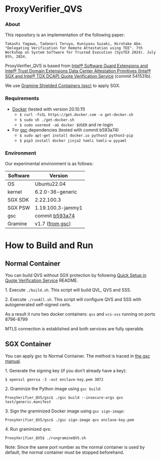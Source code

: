 # ProxyVerifier_QVS
### About

This repository is an implementation of the following paper:
```
Takashi Yagawa, Tadanori Teruya, Kuniyasu Suzaki, Hirotake Abe. "Delegating Verification for Remote Attestation using TEE". 7th Workshop on System Software for Trusted Execution (SysTEX 2024). July 8th, 2024. 
```

ProxyVerifier_QVS is based from [Intel® Software Guard Extensions and Intel® Trust Domain Extensions Data Center Attestation Primitives (Intel® SGX and Intel® TDX DCAP) Quote Verification Service](https://github.com/hatena75/ProxyVerifier_QVS/tree/541531b838d17f7418f7d86c16974f98f2fa81b4) (commit 541531b).

We use [Gramine Shielded Containers (gsc)](https://github.com/gramineproject/gsc) to apply SGX.

### Requirements
 - [Docker](https://www.docker.com/) (tested with version 20.10.11)
    - ```$ curl -fsSL https://get.docker.com -o get-docker.sh```
    - ```$ sudo sh ./get-docker.sh```
    - ```$ sudo usermod -aG docker $USER``` and re-login
 - For [gsc](https://github.com/gramineproject/gsc/tree/b593a7456d06c7a402a2df9c9899a63007f31616) dependencies (tested with commit b593a74)
    - ```$ sudo apt-get install docker.io python3 python3-pip```
    - ```$ pip3 install docker jinja2 tomli tomli-w pyyaml```
  

### Environment
Our experimental environment is as follows:

| Software | Version |
| ---- | ---- |
| OS | Ubuntu22.04 |
| kernel | 6.2.0-36-generic |
| SGX SDK | 2.22.100.3 |
| SGX PSW | 1.19.100.3-jammy1 |
| gsc | commit [b593a74](https://github.com/gramineproject/gsc/tree/b593a7456d06c7a402a2df9c9899a63007f31616) |
| Gramine | v1.7 ([from gsc](https://gramine.readthedocs.io/projects/gsc/en/stable/index.html#configuration))|

# How to Build and Run

## Normal Container
You can build QVS without SGX protection by following [Quick Setup in Quote Verification Service](https://github.com/intel/SGX-TDX-DCAP-QuoteVerificationService?tab=readme-ov-file#quick-setup) README.

1\. Execute ```./build.sh```. This script will build QVL, QVS and SSS.

2\. Execute ```./runAll.sh```. This script will configure QVS and SSS with autogenerated self-signed certs.

As a result it runs two docker containers: ```qvs``` and ```vcs-sss``` running on ports 8796-8799
 
MTLS connection is established and both services are fully operable.

## SGX Container
You can apply gsc to Normal Container. The method is traced in [the gsc manual](https://gramine.readthedocs.io/projects/gsc/en/latest/#example).

1\. Generate the signing key (if you don’t already have a key):
```
$ openssl genrsa -3 -out enclave-key.pem 3072
```
2\. Graminize the Python image using `gsc build`:
```
ProxyVerifier_QVS/gsc$ ./gsc build --insecure-args qvs test/generic.manifest
```
3\. Sign the graminized Docker image using `gsc sign-image`:
```
ProxyVerifier_QVS/gsc$ ./gsc sign-image qvs enclave-key.pem
```
4\. Run graminized qvs:
```
ProxyVerifier_QVS$ ./rungramineQVS.sh
```
Note: Since the same port number as the normal container is used by default, the normal container must be stopped beforehand.

<!--
## Introduction

Quote Verification Service is a stateless server endpoint implementation that verifies attestation evidence (quote) of ISV (Independent Software Vendor) enclaves.
It can be used as a part of [SGX attestation](https://www.intel.com/content/www/us/en/developer/tools/software-guard-extensions/attestation-services.html) process.

Service checks, that provided evidence comes from a genuine, non-revoked SGX/TDX capable platform on given TCB level and generates appriopriate JSON report. Based on that report and by verifying additional evidences (like: MRSIGNER, MRENCLAVE) client can decide whether to trust this enclave or not. 


### Service architecture overview

![QVS Diagram](diagram.png?raw=true "QVS Diagram")

ISV Quote Verification Backend potential structure is presented on the diagram above. 

Quote Verification Service utilizes [QVL](../QVL) to perform it's business logic. It also communicates with Verification Collateral Distribution Services (PCS and CRL Distribution List) to obtain latest collaterals. When verification is done, report is generated and sent to a crypto provider - Verification Crypto Service (VCS) in order to be signed. 

VCS is a service capable of storing (Secure Key Storage) and using cryptographic keys in a secure manner (for example, by utilizing Hardware Secure Module). It has to be provided and protected by ISV, as a part of it's Quote Verification Backend.
Sample VCS implementation called [Simple Signing Service (SSS)](samples/simple-signing-service/README.md) has been created for demo purposes only - please do NOT use it in production environment.

### System requirements
QVS is purely software component, and it doesn't require SGX capable platform to work. Although it can be additionally protected by running inside an enclave (for example by using [Gramine](https://gramineproject.io/)).
Following instructions were tested using Linux (Ubuntu) distribution.

## Quick Setup
QVS for demonstation purposes can be quickly configured and run with self-signed certs backed by SSS.

### Requirements
 - [Docker](https://www.docker.com/) (tested with version 20.10.11)
    - ```$ curl -fsSL https://get.docker.com -o get-docker.sh```
    - ```$ sudo sh ./get-docker.sh```
### Build
 Execute ```./build.sh```. This script will build QVL, QVS and SSS.
 
 As a result it creates two docker images: ```qvs:latest``` and ```sss:latest```
 
### Configure (Optional)
QVS can be configured via environment variables: [service configuration](#service-configuration)

Edit  [default.env](default.env) to add or modify variables
### Run
Execute ```./runAll.sh```. This script will configure QVS and SSS with autogenerated self-signed certs.

As a result it runs two docker containers: ```qvs``` and ```vcs-sss``` running on ports 8796-8799
 
MTLS connection is established and both services are fully operable.
 
## Manual Setup
### Prerequisites for Linux
Using docker builders:
 - [Docker](https://www.docker.com/) (tested with version 20.10.11)
Without docker:
 - [Node.js](https://nodejs.org/en/) (tested with version 16.13.1) with `npm` and `cmake-js` addon
 - install prerequisites from [QVL](../QVL)

#### Install software dependencies
For Ubuntu 18.04, the following command can be used to install all necessary software dependencies:
- Node.js
  - ```$ wget https://nodejs.org/dist/v16.13.1/node-v16.13.1-linux-x64.tar.gz```
  - ```$ sudo tar -C /usr/local --strip-components 1 -xzf node-v16.13.1-linux-x64.tar.gz```
- cmake-js
  - ```$ sudo npm install -g cmake-js``` (assuming Node.js is already installed)
- Docker
  - ```$ curl -fsSL https://get.docker.com -o get-docker.sh```
  - ```$ sudo sh ./get-docker.sh```

### Building on Linux
The build was tested on Ubuntu 18.04 and 20.04.

Here, we assume that the [build prerequisites](#prerequisites-for-linux) are fulfilled. 

Execute ```./build.sh```. This script will build QVL, QVS and finally will create Docker Images for QVS and SSS. 
As a result it creates two docker images: ```qvs:latest``` and ```sss:latest```

Script will build:
- QVL
- download and install node modules
- copy native libs into service structure
- produce docker image ```qvs:latest```
- produce docker image ```sss:latest```


### Setting up local environment

QVS service can be either [run locally](#running-locally) or [inside a docker container](#running-docker-image).
To set up local environment, a working instance of Verification Crypto Service (VCS) is required.

For non-production/development purpose use mock VCS located in [samples/simple-signing-service](./samples/simple-signing-service/README.md). 
It is recommended to write your own Verification Crypto Service that will be able to securely protect Signing Key for attestation evidence.

By default QVS is using MTLS to communicate with VCS, it is recommended to keep  [QVS_VCS_CLIENT_TLS_CLIENT_TYPE](#service-configuration) set to MTLS.

In order to set up local environment one must generate required key pairs for MTLS. Commands in README files linked in next sections will show how to generate self-signed certificates for non-production environment. It is highly recommended not to use such self-signed certificates in production and replace them with certificates signed by widely trusted certification authority.

#### Set-up Simple-Signing-Service:
Go to [samples/simple-signing-service/README.md](samples/simple-signing-service/README.md). Simple-signing-service will provide output with correctly formatted certifcate (see mock-service log and search for: SIGNING_KEY_CERTIFCATE_URL_ENCODED) from Signing Key that needs to be included as env variable QVS_ATTESTATION_REPORT_SIGNING_CERTIFICATE to your Quote Verification Service.

#### Configure QVS (MTLS)
Go to [configuration-default/certificates/README.md](configuration-default/certificates/README.md) - (Some of the steps should be already done as a part of SSS instruction)
### Running locally

```bash
QVS_VCS_CLIENT_HOST=localhost QVS_VCS_CLIENT_PORT=8797 QVS_ATTESTATION_REPORT_SIGNING_CERTIFICATE=SIGNING_KEY_CERTIFCATE_URL_ENCODED NODE_ENV=production node src/bootstrap.js
```
### Running docker image
```bash
./runQVS.sh

or:

docker run --network host --env QVS_VCS_CLIENT_HOST=localhost --env QVS_VCS_CLIENT_PORT=8797 --env QVS_ATTESTATION_REPORT_SIGNING_CERTIFICATE=SIGNING_KEY_CERTIFCATE_URL_ENCODED -it qvs:latest
```

### Healtcheck
```bash
curl --cacert ./configuration-default/certificates/qvs-cert.pem https://localhost:8799/health
```

## Service configuration

### General Service Configuration
|  ENV | Default Value  | Additional Description |
| ------------ | ------------ | ------------ |
|  QVS_SERVICE_COMPONENT_NAME | QuoteVerificationService  |   |
|  QVS_SERVICE_COMPONENT_SHORT |  QVS |   |
|  QVS_SERVICE_PORT | 8799  |   |
|  QVS_SERVICE_CERT_FILE |   |   |
|  QVS_SERVICE_KEY_FILE |   |   |
|  QVS_SERVICE_TLS_SERVER_TYPE |  TLS |  None/TLS |
|  QVS_CA_CERT_DIRECTORIES | 'certificates/internal_ca/'  | Used in case QVS_SERVICE_TLS_SERVER_TYPE is MTLS. Should point to directories (seperated by `,` `;` or ` `) containing CA certificates (or subdirectories with certificates). Overrides the default trusted CA certificates.  |
|  QVS_SERVICE_BODY_SIZE_LIMITS | '{"json":"256kb"}'  |   |

### Logger
|  ENV | Default Value  | Additional Description |
| ------------ | ------------ | ------------ |
|  QVS_LOGGER_CATEGORY | QuoteVerificationService  | Name of the service that will be displayed in log before file name  |
|  QVS_LOGGER_LEVEL_FILE | off  | options: off/on, configure also QVS_LOGGER_FILE_NAME |
|  QVS_LOGGER_FILE_NAME |   |  value: specify filepath, then you have to mount a directory with r/w rights |
|  QVS_LOGGER_LEVEL_CONSOLE | info  | info/debug/trace |
|  QVS_LOGGER_MULTILINE_ERROR_LOG |  true | options: true/false  |

### Service healthcheck
|  ENV | Default Value  | Additional Description |
| ------------ | ------------ | ------------ |
|  QVS_HEALTH_CHECK_INTERVAL_MS |  60000 | Time period between checking health of component dependencies (positive status is cached for QVS_HEALTH_CHECK_FRESHNESS_MS) |
|  QVS_HEALTH_CHECK_FRESHNESS_MS |  60000 | Health cache expiration time (in milliseconds) |

### Verification Crypto Service Client
|  ENV | Default Value  | Additional Description |
| ------------ | ------------ | ------------ |
|  QVS_VCS_CLIENT_HOST |   | VCS address |
|  QVS_VCS_CLIENT_PORT | 0  |  |
|  QVS_VCS_CLIENT_RETRIES |   |   |
|  QVS_VCS_CLIENT_INITIAL_INTERVAL | 100  |   |
|  QVS_VCS_CLIENT_INTERVAL_FACTOR |  1 | multiplier of wait period between retries |
|  QVS_VCS_CLIENT_CERT_FILE |   |  Configure if QVS_VCS_CLIENT_TLS_CLIENT_TYPE=MTLS  |
|  QVS_VCS_CLIENT_KEY_FILE |   | Configure if QVS_VCS_CLIENT_TLS_CLIENT_TYPE=MTLS  |
|  QVS_VCS_CLIENT_CA_CERT_DIRECTORIES | 'certificates/internal_ca/'  | Should point to directories (seperated by `,` `;` or ` `) containing CA certificates (or subdirectories with certificates). Overrides the default trusted CA certificates.  |
|  QVS_VCS_CLIENT_TLS_CLIENT_TYPE | MTLS  | options: None/TLS/MTLS, recommendation is to use MTLS |
|  QVS_VCS_CLIENT_PROXY |   |  Configure proxy for VCS client |
|  QVS_VCS_CLIENT_SERVERNAME |   | CN of the certificate expected in MTLS mode |


### Intel® Provisioning Certification Service Client (PCS)
|  ENV | Default Value  | Additional Description |
| ------------ | ------------ | ------------ |
|  QVS_PCS_CLIENT_HOST | api.trustedservices.intel.com  |  |
|  QVS_PCS_CLIENT_PORT | 443  |   |
|  QVS_PCS_CLIENT_RETRIES | 1  |   |
|  QVS_PCS_CLIENT_INITIAL_INTERVAL | 100 |   |
|  QVS_PCS_CLIENT_INTERVAL_FACTOR | 1  |   |
|  QVS_PCS_CLIENT_CA_CERT_DIRECTORIES | 'certificates/internal_ca/'  |  Should point to directories (seperated by `,` `;` or ` `) containing CA certificates (or subdirectories with certificates). Overrides the default trusted CA certificates. |
|  QVS_PCS_CLIENT_TLS_CLIENT_TYPE | TLS  | options: None/TLS/MTLS, notice: Intel® Provisioning Certification Service will work only with TLS  |
|  QVS_PCS_CLIENT_PROXY |   | Configure proxy for PCS client  |
|  QVS_PCS_CLIENT_SERVERNAME |   | CN of the certificate expected in MTLS mode |

### CRL Client
|  ENV | Default Value  | Additional Description |
| ------------ | ------------ | ------------ |
|  QVS_CRL_CLIENT_RETRIES | 2  |   |
|  QVS_CRL_CLIENT_INITIAL_INTERVAL | 100  |   |
|  QVS_CRL_CLIENT_INTERVAL_FACTOR | 3  |   |
|  QVS_CRL_CLIENT_CA_CERT_DIRECTORIES | 'certificates/internal_ca/'  |  Should point to directories (seperated by `,` `;` or ` `) containing CA certificates (or subdirectories with certificates). Overrides the default trusted CA certificates. |
|  QVS_CRL_CLIENT_PROXY |   | Configure proxy for PCS client  |

### Cache for CRL and PCS clients
|  ENV | Default Value  | Additional Description |
| ------------ | ------------ | ------------ |
|  QVS_CACHE_CRL_TTL | 0  | 0 is unlimited / until next restart  |
|  QVS_CACHE_CRL_CHECK_PERIOD | 600  |   |
|  QVS_CACHE_CRL_MAX_KEYS | 100  |  -1 is unlimited, 0 turns off caching |
|  QVS_CACHE_PCS_TTL | 0  | 0 is unlimited / until next restart  |
|  QVS_CACHE_PCS_CHECK_PERIOD | 600  |   |
|  QVS_CACHE_PCS_MAX_KEYS | 100  |  -1 is unlimited, 0 turns off caching |

### Attestation Report and quote verifying
|  ENV | Default Value  | Additional Description |
| ------------ | ------------ | ------------ |
|  QVS_ATTESTATION_REPORT_SIGNING_CA_CERTIFICATE |   | URL encoded CA certificate (in PEM format) of QVS_ATTESTATION_REPORT_SIGNING_CERTIFICATE. As part of chain it will be returned in `X-IASReport-Signing-Certificate` header to enable verifying report. |
|  QVS_ATTESTATION_REPORT_SIGNING_CERTIFICATE |   |  URL encoded certificate (in PEM format) that Verification Crypto Service uses to sign reports. Also returned as part of chain in `X-IASReport-Signing-Certificate` header. |
|  QVS_TRUSTED_ROOT_PUBLIC_KEY | 3059301306072a8648ce3d020106082a8648ce3d030107034200040ba9c4c0c0c86193a3fe23d6b02cda10a8bbd4e88e48b4458561a36e705525f567918e2edc88e40d860bd0cc4ee26aacc988e505a953558c453f6b0904ae7394  | Public key of CA certificate that is root for PCK certificate chain  |

## API Documentation

Services API is documented in:

 * [swagger.json](swagger.json) for Quote Verification Service
 * [samples/simple-signing-service/swagger.json](samples/simple-signing-service/swagger.json) for Simple Signing Service.

You can paste it on [https://editor.swagger.io/](https://editor.swagger.io/) site for visualization.


### Attestation Verification Report structure

| Field | Type | Optionality | Description |
|---|---|---|---|
| id | String | Mandatory | Unique identifier |
| timestamp | String | Mandatory | Date and UTC time the report was created, compliant to ISO 8601 standard. |
| version | Number | Mandatory | Integer that denotes version of the report. |
| isvQuoteStatus | String | Mandatory | One of the following values: <br><ul><li>OK – ECDSA signature of the ISV enclave QUOTE was verified correctly and platform TCB status is up to date.</li><li>SIGNATURE_INVALID – ECDSA signature of the ISV enclave QUOTE was invalid.</li><li>REVOKED – PCK key has been directly revoked or TCB Status in TCB Info.</li><li>TCB_OUT_OF_DATE – TCB level of SGX platform is outdated but the platform has not been compromised and thus it is not revoked. It is up to the Service Provider to decide whether or not to continue providing services (perhaps with degraded service level) to SGX platforms with lower TCB level (e.g. for users experience reason).</li><li>TCB_OUT_OF_DATE_AND_CONFIGURATION_NEEDED (from TCB Status in TCB Info) </li><li>CONFIGURATION_NEEDED – the EPID signature of the ISV enclave QUOTE has been verified correctly but additional configuration of SGX platform may be needed. The platform has not been identified as compromised and thus it is not revoked. It is up to the Service Provider to decide whether or not to trust the content of the QUOTE.</li><li>SW_HARDENING_NEEDED – the EPID signature of the ISV enclave QUOTE has been verified correctly but additional SW Hardening of SGX Enclaves running on the platform may be needed. The platform has not been identified as compromised and thus it is not revoked. It is up to the Service Provider to decide whether or not to trust the content of the QUOTE.</li><li>CONFIGURATION_AND_SW_HARDENING_NEEDED – the EPID signature of the ISV enclave QUOTE has been verified correctly but additional configuration and SW Hardening of SGX Enclaves running on the platform may be needed. The platform has not been identified as compromised and thus it is not revoked. It is up to the Service Provider to decide whether or not to trust the content of the QUOTE.</li></ul> |
| isvQuoteBody | String | Mandatory | Base 64-encoded BODY of QUOTE structure (i.e. QUOTE structure without signature related fields: SIG_LEN and SIG) as received in Attestation Evidence Payload. ECDSA Quote Header + Body (Enclave report or TD report) |
| nonce | String | Optional | Nonce value from Attestation Evidence Payload. It will only be present if nonce field is provided in Attestation Evidence Payload. |
| advisoryURL | String | Optional | Intel advisory page that provides additional information on SGX-related security issues that affect attested platform. This field will only be present if isvEnclaveQuoteStatus is equal to one of <ul><li>OK</li><li>GROUP_OUT_OF_DATE</li><li>CONFIGURATION_NEEDED</li><li>SW_HARDENING_NEEDED</li><li>CONFIGURATION_AND_SW_HARDENING_NEEDED</li></ul> |
| advisoryIDs | Array of strings | Optional | Array of Advisory IDs (e.g. ["INTEL-SA-00075","INTEL-SA-00076"]) that can be searched under URL included in advisoryURL). Advisory IDs represent articles providing insight into SGX-related security issues that affect attested platform. This field will only be present if isvEnclaveQuoteStatus is equal to one of <ul><li>OK</li><li>GROUP_OUT_OF_DATE</li><li>CONFIGURATION_NEEDED</li><li>SW_HARDENING_NEEDED</li><li>CONFIGURATION_AND_SW_HARDENING_NEEDED</li></ul> |
| tcbEvaluationDataNumber | Number | Mandatory | It can be used to make sure that current attestations are done with updated TCB   Infos. |
| tcbDate | String | Mandatory | Date and UTC time of TCB date from TCB Info, compliant to ISO 8601 standard. |
| tcbComponentsOutOfDate | Array of objects | Optional | List of components that are considered out of date. |
| teeType | String | Mandatory | One of the following values: <ul><li>SGX</li><li>TDX</li></ul> |
| attestationType | String | Mandatory | One of the following values: <ul><li>ECDSA</li></ul> |
| configuration | Array of strings | Optional | Possible values in the array: <ul><li>Dynamic platform</li><li>Cached keys</li><li>SMT enabled</li></ul> |
-->